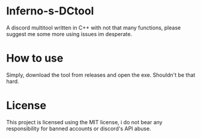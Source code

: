# Inferno-s-DCtool
A discord multitool written in C++ with not that many functions, please suggest me some more using issues im desperate.

# How to use
Simply, download the tool from releases and open the exe. Shouldn't be that hard.

# License
This project is licensed using the MIT license, i do not bear any responsibility for banned accounts or discord's API abuse.

